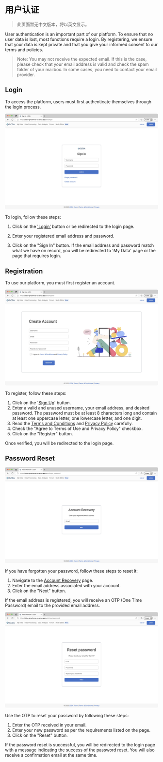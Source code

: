 # 用户认证

> 此页面暂无中文版本，将以英文显示。

User authentication is an important part of our platform. To ensure that no user data is lost, most functions require a login. By registering, we ensure that your data is kept private and that you give your informed consent to our terms and policies.

> Note: You may not receive the expected email. If this is the case, please check that your email address is valid and check the spam folder of your mailbox. In some cases, you need to contact your email provider.

## Login
To access the platform, users must first authenticate themselves through the login process. 

![Login](/images/auth/login.jpg)


To login, follow these steps:

1. Click on the ['Login'](https://www.lcda.space/auth/login) button or be redirected to the login page.

2. Enter your registered email address and password.

3. Click on the "Sign In" button.
If the email address and password match what we have on record, 
you will be redirected to 'My Data' page or the page that requires login.


## Registration

To use our platform, you must first register an account.

![Register](/images/auth/register.jpg)

To register, follow these steps:

1. Click on the '[Sign Up](https://www.lcda.space/auth/register)' button.
2. Enter a valid and unused username, your email address, 
and desired password. The password must be at least 8 characters long and contain at least one uppercase letter, one lowercase letter, and one digit.
3. Read the [Terms and Conditions](https://www.lcda.space/legal/terms) 
and [Privacy Policy](https://www.lcda.space/legal/privacy) carefully. 
5. Check the "Agree to Terms of Use and Privacy Policy" checkbox.
4. Click on the "Register" button.

Once verified, you will be redirected to the login page.

## Password Reset

![Forgot password](/images/auth/forgot.png)

If you have forgotten your password, follow these steps to reset it:

1. Navigate to the [Account Recovery](https://www.lcda.space/auth/forgot_password) page.
2. Enter the email address associated with your account.
3. Click on the "Next" button.

If the email address is registered, you will receive an OTP (One Time Password) email to the provided email address. 

![Reset passowrd](/images/auth/reset.jpg)

Use the OTP to reset your password by following these steps:

1. Enter the OTP received in your email.
2. Enter your new password as per the requirements listed on the page.
3. Click on the "Reset" button.

If the password reset is successful, you will be redirected to the login page 
with a message indicating the success of the password reset.
You will also receive a confirmation email at the same time.
